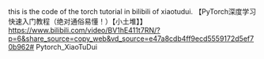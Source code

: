 this is the code of the torch tutorial in bilibili of xiaotudui. 【PyTorch深度学习快速入门教程（绝对通俗易懂！）【小土堆】】 https://www.bilibili.com/video/BV1hE411t7RN/?p=6&share_source=copy_web&vd_source=e47a8cdb4ff9ecd5559172d5ef70b962# Pytorch_XiaoTuDui
